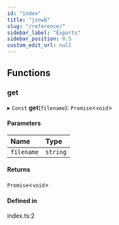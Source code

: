 ```yaml
---
id: "index"
title: "jsnwb"
slug: "/reference/"
sidebar_label: "Exports"
sidebar_position: 0.5
custom_edit_url: null
---
```


## Functions

### get

▸ `Const` **get**(`filename`): `Promise`<`void`\>

#### Parameters

| Name | Type |
| :------ | :------ |
| `filename` | `string` |

#### Returns

`Promise`<`void`\>

#### Defined in

index.ts:2
